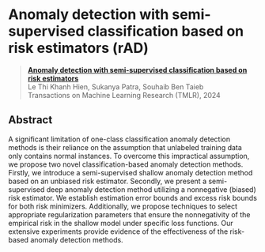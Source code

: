 # Anomaly detection with semi-supervised classification based on risk estimators (rAD)

> [**Anomaly detection with semi-supervised classification based on risk estimators**](https://openreview.net/forum?id=ekvsBtCBUK)  
> Le Thi Khanh Hien, Sukanya Patra, Souhaib Ben Taieb  
> Transactions on Machine Learning Research (TMLR), 2024

## Abstract
A significant limitation of one-class classification anomaly detection methods is their reliance on the assumption that unlabeled training data only contains normal instances. To overcome this impractical assumption, we propose two novel classification-based anomaly detection methods. Firstly, we introduce a semi-supervised shallow anomaly detection method based on an unbiased risk estimator. Secondly, we present a semi-supervised deep anomaly detection method utilizing a nonnegative (biased) risk estimator. We establish estimation error bounds and excess risk bounds for both risk minimizers. Additionally, we propose techniques to select appropriate regularization parameters that ensure the nonnegativity of the empirical risk in the shallow model under specific loss functions. Our extensive experiments provide evidence of the effectiveness of the risk-based anomaly detection methods.

